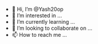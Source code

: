 - 👋 Hi, I’m @Yash20op
- 👀 I’m interested in ...
- 🌱 I’m currently learning ...
- 💞️ I’m looking to collaborate on ...
- 📫 How to reach me ...

<!---
Yash20op/Yash20op is a ✨ special ✨ repository because its `README.md` (this file) appears on your GitHub profile.
You can click the Preview link to take a look at your changes.
--->
